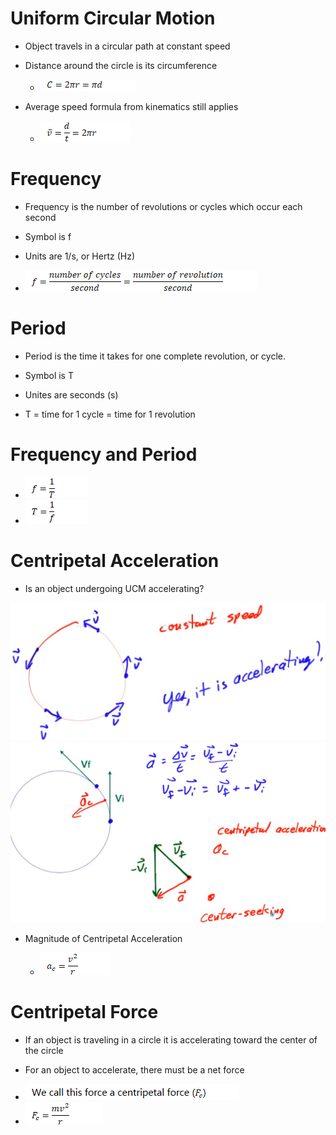 Uniform Circular Motion
=======================

-   Object travels in a circular path at constant speed

-   Distance around the circle is its circumference

    -   <img src="./media/image164.png" alt="C:\25225E85\B09A51C6-0574-4A0C-A2C1-496768C10C63_files\image164.png"/>

-   Average speed formula from kinematics still applies

    -   <img src="./media/image165.png" alt="C:\25225E85\B09A51C6-0574-4A0C-A2C1-496768C10C63_files\image165.png"/>

Frequency
=========

-   Frequency is the number of revolutions or cycles which occur each second

-   Symbol is f

-   Units are 1/s, or Hertz (Hz)

-   <img src="./media/image166.png" alt="C:\25225E85\B09A51C6-0574-4A0C-A2C1-496768C10C63_files\image166.png"/>

Period 
=======

-   Period is the time it takes for one complete revolution, or cycle.

-   Symbol is T

-   Unites are seconds (s)

-   T = time for 1 cycle = time for 1 revolution

Frequency and Period
====================

-   <img src="./media/image167.png" alt="C:\25225E85\B09A51C6-0574-4A0C-A2C1-496768C10C63_files\image167.png"/>

-   <img src="./media/image168.png" alt="C:\25225E85\B09A51C6-0574-4A0C-A2C1-496768C10C63_files\image168.png"/>

Centripetal Acceleration
========================

-   Is an object undergoing UCM accelerating?

  <img src="./media/image169.png" alt="C:\25225E85\B09A51C6-0574-4A0C-A2C1-496768C10C63_files\image169.png"/>

  <img src="./media/image170.png" alt="لسكم»اسهc هه "/>

-   Magnitude of Centripetal Acceleration

    -   <img src="./media/image171.png" alt="C:\25225E85\B09A51C6-0574-4A0C-A2C1-496768C10C63_files\image171.png"/>

Centripetal Force
=================

-   If an object is traveling in a circle it is accelerating toward the center of the circle

-   For an object to accelerate, there must be a net force

-   <img src="./media/image172.png" alt="C:\25225E85\B09A51C6-0574-4A0C-A2C1-496768C10C63_files\image172.png"/>

-   <img src="./media/image173.png" alt="C:\25225E85\B09A51C6-0574-4A0C-A2C1-496768C10C63_files\image173.png"/>